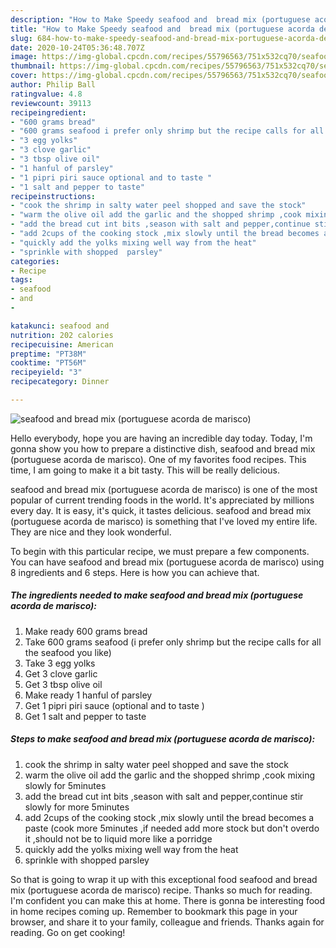 ```yaml
---
description: "How to Make Speedy seafood and  bread mix (portuguese acorda de marisco)"
title: "How to Make Speedy seafood and  bread mix (portuguese acorda de marisco)"
slug: 684-how-to-make-speedy-seafood-and-bread-mix-portuguese-acorda-de-marisco
date: 2020-10-24T05:36:48.707Z
image: https://img-global.cpcdn.com/recipes/55796563/751x532cq70/seafood-and-bread-mix-portuguese-acorda-de-marisco-recipe-main-photo.jpg
thumbnail: https://img-global.cpcdn.com/recipes/55796563/751x532cq70/seafood-and-bread-mix-portuguese-acorda-de-marisco-recipe-main-photo.jpg
cover: https://img-global.cpcdn.com/recipes/55796563/751x532cq70/seafood-and-bread-mix-portuguese-acorda-de-marisco-recipe-main-photo.jpg
author: Philip Ball
ratingvalue: 4.8
reviewcount: 39113
recipeingredient:
- "600 grams bread"
- "600 grams seafood i prefer only shrimp but the recipe calls for all the seafood you like"
- "3 egg yolks"
- "3 clove garlic"
- "3 tbsp olive oil"
- "1 hanful of parsley"
- "1 pipri piri sauce optional and to taste "
- "1 salt and pepper to taste"
recipeinstructions:
- "cook the shrimp in salty water peel shopped and save the stock"
- "warm the olive oil add the garlic and the shopped shrimp ,cook mixing slowly for 5minutes"
- "add the bread cut int bits ,season with salt and pepper,continue stir slowly for more 5minutes"
- "add 2cups of the cooking stock ,mix slowly until the bread becomes a paste (cook more 5minutes ,if needed add more stock but don&#39;t overdo it ,should not be to liquid more like a porridge"
- "quickly add the yolks mixing well way from the heat"
- "sprinkle with shopped  parsley"
categories:
- Recipe
tags:
- seafood
- and
- 

katakunci: seafood and  
nutrition: 202 calories
recipecuisine: American
preptime: "PT38M"
cooktime: "PT56M"
recipeyield: "3"
recipecategory: Dinner

---
```



![seafood and  bread mix (portuguese acorda de marisco)](https://img-global.cpcdn.com/recipes/55796563/751x532cq70/seafood-and-bread-mix-portuguese-acorda-de-marisco-recipe-main-photo.jpg)

Hello everybody, hope you are having an incredible day today. Today, I'm gonna show you how to prepare a distinctive dish, seafood and  bread mix (portuguese acorda de marisco). One of my favorites food recipes. This time, I am going to make it a bit tasty. This will be really delicious.



seafood and  bread mix (portuguese acorda de marisco) is one of the most popular of current trending foods in the world. It's appreciated by millions every day. It is easy, it's quick, it tastes delicious. seafood and  bread mix (portuguese acorda de marisco) is something that I've loved my entire life. They are nice and they look wonderful.


To begin with this particular recipe, we must prepare a few components. You can have seafood and  bread mix (portuguese acorda de marisco) using 8 ingredients and 6 steps. Here is how you can achieve that.

<!--inarticleads1-->

##### The ingredients needed to make seafood and  bread mix (portuguese acorda de marisco):

1. Make ready 600 grams bread
1. Take 600 grams seafood (i prefer only shrimp but the recipe calls for all the seafood you like)
1. Take 3 egg yolks
1. Get 3 clove garlic
1. Get 3 tbsp olive oil
1. Make ready 1 hanful of parsley
1. Get 1 pipri piri sauce (optional and to taste )
1. Get 1 salt and pepper to taste




<!--inarticleads2-->

##### Steps to make seafood and  bread mix (portuguese acorda de marisco):

1. cook the shrimp in salty water peel shopped and save the stock
1. warm the olive oil add the garlic and the shopped shrimp ,cook mixing slowly for 5minutes
1. add the bread cut int bits ,season with salt and pepper,continue stir slowly for more 5minutes
1. add 2cups of the cooking stock ,mix slowly until the bread becomes a paste (cook more 5minutes ,if needed add more stock but don&#39;t overdo it ,should not be to liquid more like a porridge
1. quickly add the yolks mixing well way from the heat
1. sprinkle with shopped  parsley




So that is going to wrap it up with this exceptional food seafood and  bread mix (portuguese acorda de marisco) recipe. Thanks so much for reading. I'm confident you can make this at home. There is gonna be interesting food in home recipes coming up. Remember to bookmark this page in your browser, and share it to your family, colleague and friends. Thanks again for reading. Go on get cooking!
